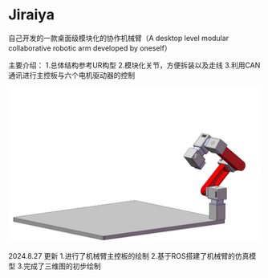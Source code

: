 # Jiraiya
自己开发的一款桌面级模块化的协作机械臂（A desktop level modular collaborative robotic arm developed by oneself）

主要介绍：
1.总体结构参考UR构型
2.模块化关节，方便拆装以及走线
3.利用CAN通讯进行主控板与六个电机驱动器的控制

![image](https://github.com/changjiye666/Jiraiya/blob/main/picture/robothand.png)




2024.8.27 更新
1.进行了机械臂主控板的绘制
2.基于ROS搭建了机械臂的仿真模型
3.完成了三维图的初步绘制
